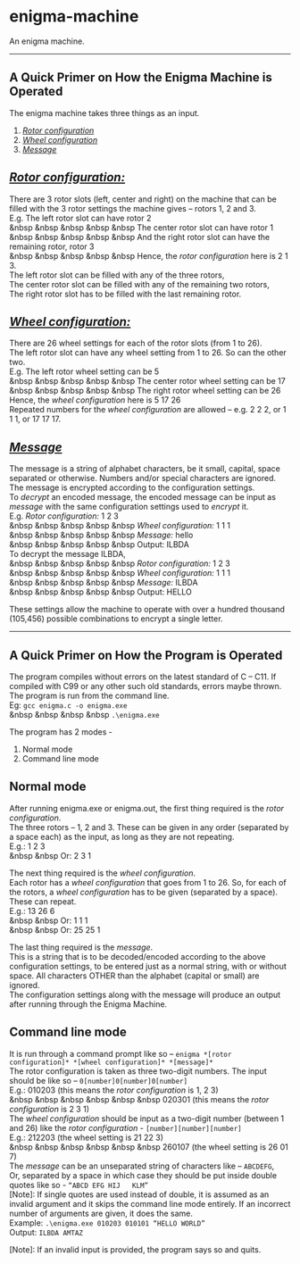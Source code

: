 # enigma-machine
An enigma machine.

--------------------------------------------------------------------------------------

## A Quick Primer on How the Enigma Machine is Operated
The enigma machine takes three things as an input.
1. <ins>*Rotor configuration*</ins>
2. <ins>*Wheel configuration*</ins>
3. <ins>*Message*</ins>

## <ins>*Rotor configuration:*</ins>
There are 3 rotor slots (left, center and right) on the machine that can be filled with the 3 rotor settings the machine gives – rotors 1, 2 and 3.  
E.g. The left rotor slot can have rotor 2  
&nbsp  &nbsp  &nbsp  &nbsp  &nbsp  The center rotor slot can have rotor 1   
&nbsp  &nbsp  &nbsp  &nbsp  &nbsp  And the right rotor slot can have the remaining rotor, rotor 3  
&nbsp  &nbsp  &nbsp  &nbsp  &nbsp  Hence, the *rotor configuration* here is 2 1 3.  
The left rotor slot can be filled with any of the three rotors,  
The center rotor slot can be filled with any of the remaining two rotors,  
The right rotor slot has to be filled with the last remaining rotor.  

## <ins>*Wheel configuration:*</ins>
There are 26 wheel settings for each of the rotor slots (from 1 to 26).  
The left rotor slot can have any wheel setting from 1 to 26. So can the other two.  
E.g. The left rotor wheel setting can be 5  
&nbsp  &nbsp  &nbsp  &nbsp  &nbsp  The center rotor wheel setting can be 17  
&nbsp  &nbsp  &nbsp  &nbsp  &nbsp  The right rotor wheel setting can be 26  
Hence, the *wheel configuration* here is 5 17 26  
Repeated numbers for the *wheel configuration* are allowed – e.g. 2 2 2, or 1 1 1, or 17 17 17.  

## <ins>*Message*</ins>
The message is a string of alphabet characters, be it small, capital, space separated or otherwise. Numbers and/or special characters are ignored.  
The message is encrypted according to the configuration settings.  
To *decrypt* an encoded message, the encoded message can be input as *message* with the same configuration settings used to *encrypt* it.  
E.g. *Rotor configuration:* 1 2 3  
&nbsp  &nbsp  &nbsp  &nbsp  &nbsp  *Wheel configuration:* 1 1 1  
&nbsp  &nbsp  &nbsp  &nbsp  &nbsp  *Message:* hello  
&nbsp  &nbsp  &nbsp  &nbsp  &nbsp  Output: ILBDA  
To decrypt the message ILBDA,  
&nbsp  &nbsp  &nbsp  &nbsp  &nbsp  *Rotor configuration:* 1 2 3  
&nbsp  &nbsp  &nbsp  &nbsp  &nbsp  *Wheel configuration:* 1 1 1  
&nbsp  &nbsp  &nbsp  &nbsp  &nbsp  *Message:* ILBDA  
&nbsp  &nbsp  &nbsp  &nbsp  &nbsp   Output: HELLO  

These settings allow the machine to operate with over a hundred thousand (105,456) possible combinations to encrypt a single letter.  

--------------------------------------------------------------------------------------

## A Quick Primer on How the Program is Operated
The program compiles without errors on the latest standard of C – C11. If compiled with C99 or any other such old standards, errors maybe thrown.  
The program is run from the command line.  
Eg: `gcc enigma.c -o enigma.exe`  
&nbsp &nbsp &nbsp &nbsp `.\enigma.exe`  

The program has 2 modes -
1. Normal mode
2. Command line mode

## Normal mode
After running enigma.exe or enigma.out, the first thing required is the *rotor configuration*.  
The three rotors – 1, 2 and 3. These can be given in any order (separated by a space each) as the input, as long as they are not repeating.  
E.g.: 1 2 3  
&nbsp  &nbsp  Or: 2 3 1  

The next thing required is the *wheel configuration*.  
Each rotor has a *wheel configuration* that goes from 1 to 26. So, for each of the rotors, a *wheel configuration* has to be given (separated by a space). These can repeat.  
E.g.: 13 26 6  
&nbsp  &nbsp  Or: 1 1 1  
&nbsp  &nbsp  Or: 25 25 1  

The last thing required is the *message*.  
This is a string that is to be decoded/encoded according to the above configuration settings, to be entered just as a normal string, with or without space. All characters OTHER than the alphabet (capital or small) are ignored.  
The configuration settings along with the message will produce an output after running through the Enigma Machine.  

## Command line mode
It is run through a command prompt like so – `enigma *[rotor configuration]* *[wheel configuration]* *[message]*`  
The rotor configuration is taken as three two-digit numbers. The input should be like so – `0[number]0[number]0[number]`  
E.g.: 010203 (this means the *rotor configuration* is 1, 2 3)  
&nbsp  &nbsp  &nbsp  &nbsp  &nbsp  &nbsp  020301 (this means the *rotor configuration* is 2 3 1)  
The *wheel configuration* should be input as a two-digit number (between 1 and 26) like the *rotor configuration* - `[number][number][number]`  
E.g.: 212203 (the wheel setting is 21 22 3)  
&nbsp  &nbsp  &nbsp  &nbsp  &nbsp  &nbsp  260107 (the wheel setting is 26 01 7)  
The *message* can be an unseparated string of characters like – `ABCDEFG`,  
Or, separated by a space in which case they should be put inside double quotes like so - `“ABCD EFG HIJ   KLM”`  
[Note]: If single quotes are used instead of double, it is assumed as an invalid argument and it skips the command line mode entirely. If an incorrect number of arguments are given, it does the same.  
Example: `.\enigma.exe 010203 010101 “HELLO WORLD”`  
Output: `ILBDA AMTAZ`  

[Note]: If an invalid input is provided, the program says so and quits.
